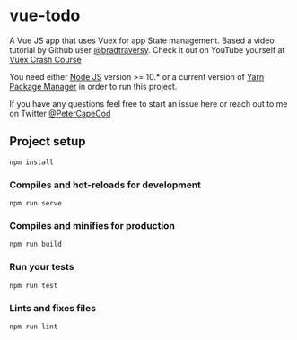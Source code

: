 # vue-todo
A Vue JS app that uses Vuex for app State management. Based a video tutorial by Github user [@bradtraversy](https://github.com/bradtraversy). Check it out on YouTube yourself at [Vuex Crash Course](https://www.youtube.com/watch?v=5lVQgZzLMHc)


You need either [Node JS](https://www.nodejs.org) version >= 10.* or a current version of [Yarn Package Manager](https://yarnpkg.com) in order to run this project.

If you have any questions feel free to start an issue here or reach out to me on Twitter [@PeterCapeCod](https://www.twitter.com/PeteCapeCod)

## Project setup
```
npm install
```

### Compiles and hot-reloads for development
```
npm run serve
```

### Compiles and minifies for production
```
npm run build
```

### Run your tests
```
npm run test
```

### Lints and fixes files
```
npm run lint
```


